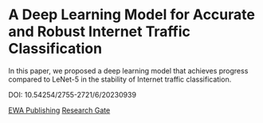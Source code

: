 # A Deep Learning Model for Accurate and Robust Internet Traffic Classification

In this paper, we proposed a deep learning model that achieves progress compared to LeNet-5 in the stability of Internet traffic classification.

DOI: 10.54254/2755-2721/6/20230939

[EWA Publishing](https://ace.ewapublishing.org/article.html?pk=d38ddc589fc64a45a0c48cfc1d9ba582)
[Research Gate](https://www.researchgate.net/publication/372209112_A_deep_learning_model_for_accurate_and_robust_internet_traffic_classification)

